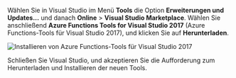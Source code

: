 Wählen Sie in Visual Studio im Menü **Tools** die Option **Erweiterungen und Updates...** und danach **Online** > **Visual Studio Marketplace**. Wählen Sie anschließend **Azure Functions Tools for Visual Studio 2017** (Azure Functions-Tools für Visual Studio 2017), und klicken Sie auf **Herunterladen**.
 
![Installieren von Azure Functions-Tools für Visual Studio 2017](./media/functions-install-vstools/functions-vstools-install.png)

Schließen Sie Visual Studio, und akzeptieren Sie die Aufforderung zum Herunterladen und Installieren der neuen Tools. 